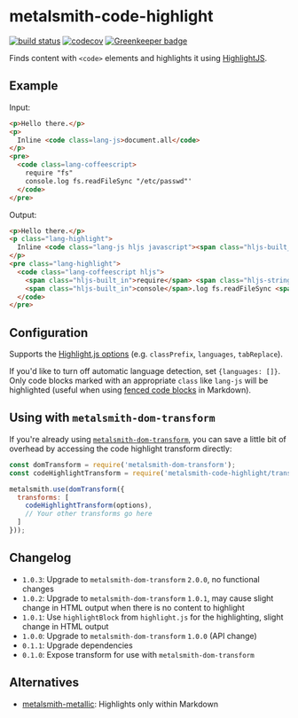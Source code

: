 # metalsmith-code-highlight

[![build status](https://travis-ci.org/fortes/metalsmith-code-highlight.svg?branch=master)](https://travis-ci.org/fortes/metalsmith-code-highlight/) [![codecov](https://codecov.io/gh/fortes/metalsmith-code-highlight/branch/master/graph/badge.svg)](https://codecov.io/gh/fortes/metalsmith-code-highlight) [![Greenkeeper badge](https://badges.greenkeeper.io/fortes/metalsmith-code-highlight.svg)](https://greenkeeper.io/)

Finds content with `<code>` elements and highlights it using [HighlightJS](https://github.com/isagalaev/highlight.js).

## Example

Input:

```html
<p>Hello there.</p>
<p>
  Inline <code class=lang-js>document.all</code>
</p>
<pre>
  <code class=lang-coffeescript>
    require "fs"
    console.log fs.readFileSync "/etc/passwd"'
  </code>
</pre>
```

Output:

```html
<p>Hello there.</p>
<p class="lang-highlight">
  Inline <code class="lang-js hljs javascript"><span class="hljs-built_in">document</span>.all</code>
</p>
<pre class="lang-highlight">
  <code class="lang-coffeescript hljs">
    <span class="hljs-built_in">require</span> <span class="hljs-string">"fs"</span>
    <span class="hljs-built_in">console</span>.log fs.readFileSync <span class="hljs-string">"/etc/passwd"</span><span class="hljs-string">'</span>
  </code>
</pre>
```

## Configuration

Supports the [Highlight.js options](http://highlightjs.readthedocs.org/en/latest/api.html#configure-options) (e.g. `classPrefix`, `languages`, `tabReplace`).

If you'd like to turn off automatic language detection, set `{languages: []}`. Only code blocks marked with an appropriate `class` like `lang-js` will be highlighted (useful when using [fenced code blocks](https://help.github.com/articles/creating-and-highlighting-code-blocks/#syntax-highlighting) in Markdown).

## Using with `metalsmith-dom-transform`

If you're already using [`metalsmith-dom-transform`](https://github.com/fortes/metalsmith-dom-transform), you can save a little bit of overhead by accessing the code highlight transform directly:

```js
const domTransform = require('metalsmith-dom-transform');
const codeHighlightTransform = require('metalsmith-code-highlight/transform');

metalsmith.use(domTransform({
  transforms: [
    codeHighlightTransform(options),
    // Your other transforms go here
  ]
}));
```

## Changelog

* `1.0.3`: Upgrade to `metalsmith-dom-transform` `2.0.0`, no functional changes
* `1.0.2`: Upgrade to `metalsmith-dom-transform` `1.0.1`, may cause slight change in HTML output when there is no content to highlight
* `1.0.1`: Use `highlightBlock` from `highlight.js` for the highlighting, slight change in HTML output
* `1.0.0`: Upgrade to `metalsmith-dom-transform` `1.0.0` (API change)
* `0.1.1`: Upgrade dependencies
* `0.1.0`: Expose transform for use with `metalsmith-dom-transform`

## Alternatives

* [metalsmith-metallic](https://github.com/weswigham/metalsmith-metallic): Highlights only within Markdown
